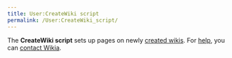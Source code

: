 ```yaml
---
title: User:CreateWiki script
permalink: /User:CreateWiki_script/
---
```


The **CreateWiki script** sets up pages on newly [created
wikis](w:special:createwiki "wikilink"). For
[help](help:contents "wikilink"), you can [contact
Wikia](Special:Contact "wikilink").